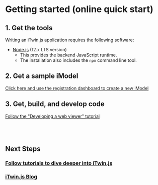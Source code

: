 # Getting started (online quick start)

## 1. Get the tools

Writing an iTwin.js application requires the following software:

- [Node.js](https://nodejs.org) (12.x LTS version)
  - This provides the backend JavaScript runtime.
  - The installation also includes the `npm` command line tool.

## 2. Get a sample iModel

[Click here and use the registration dashboard to create a new iModel](/getting-started/registration-dashboard?tab=1&create=bentleyExample)

## 3. Get, build, and develop code

[Follow the "Developing a web viewer" tutorial]($docs/learning/tutorials/develop-web-viewer.md)

&nbsp;
&nbsp;
---

## Next Steps

### [Follow tutorials to dive deeper into iTwin.js]($docs/learning/tutorials/index.md)

### [iTwin.js Blog](https://medium.com/itwinjs)

<style>
  article#main h3:after {
    display: none;
  }
  blockquote {
    margin-top: 0px;
    margin-bottom: 0px;
  }
  blockquote > p {
    margin-bottom: 6px;
  }
</style>
